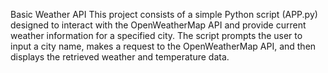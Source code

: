 Basic Weather API
This project consists of a simple Python script (APP.py) designed to interact with the OpenWeatherMap API and provide current weather information for a specified city. The script prompts the user to input a city name, makes a request to the OpenWeatherMap API, and then displays the retrieved weather and temperature data.
